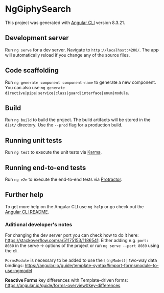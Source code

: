 # NgGiphySearch

This project was generated with [Angular CLI](https://github.com/angular/angular-cli) version 8.3.21.

## Development server

Run `ng serve` for a dev server. Navigate to `http://localhost:4200/`. The app will automatically reload if you change any of the source files.

## Code scaffolding

Run `ng generate component component-name` to generate a new component. You can also use `ng generate directive|pipe|service|class|guard|interface|enum|module`.

## Build

Run `ng build` to build the project. The build artifacts will be stored in the `dist/` directory. Use the `--prod` flag for a production build.

## Running unit tests

Run `ng test` to execute the unit tests via [Karma](https://karma-runner.github.io).

## Running end-to-end tests

Run `ng e2e` to execute the end-to-end tests via [Protractor](http://www.protractortest.org/).

## Further help

To get more help on the Angular CLI use `ng help` or go check out the [Angular CLI README](https://github.com/angular/angular-cli/blob/master/README.md).

### Aditional developer's notes

For changing the dev server port you can check how to do it here: https://stackoverflow.com/a/51175153/1186541. Either adding e.g. `port: 8080` in the serve -> options of the project or run `ng serve --port 8080` using the cli.

`FormsModule` is necessary to be added to use the `[(ngModel)]` two-way data bindings: https://angular.io/guide/template-syntax#import-formsmodule-to-use-ngmodel

**Reactive Forms** key differences with Template-driven forms: https://angular.io/guide/forms-overview#key-differences
